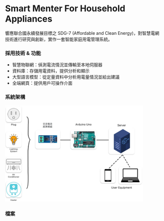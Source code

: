 # Smart Menter For Household Appliances
響應聯合國永續發展目標之 SDG-7 (Affordable and Clean Energy)，對智慧電網技術進行研究與創新，實作一套智能家庭用電管理系統。

### 採用技術 & 功能
- 智慧物聯網：偵測電流情況並傳輸至本地伺服器
- 資料庫：存儲用電資料，提供分析和顯示
- 大型語言模型：從定量資料中分析用電量情況並給出建議
- 全端網頁：提供用戶可操作介面

### 系統架構
<img src = "https://github.com/FengDian-Su/Smart-Menter/blob/main/Image/Structure.png" width = "450px">

### 檔案


